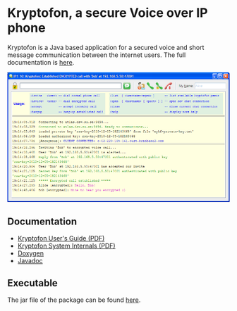 # Kryptofon, a secure Voice over IP phone

Kryptofon is a Java based application for a secured voice and short message communication between the internet users. 
The full documentation is [here](https://complabs.github.io/kryptofon).

![screenshot](docs/kryptofon.png)

## Documentation

* [Kryptofon User's Guide (PDF)](docs/description/Kryptofon_UsersGuide.pdf)
* [Kryptofon System Internals (PDF)](docs/description/Kryptofon_SysInternals.pdf)
* [Doxygen](https://complabs.github.io/kryptofon/)
* [Javadoc](https://complabs.github.io/kryptofon/java-docs/)

## Executable

The jar file of the package can be found [here](docs/kryptofon.jar).

